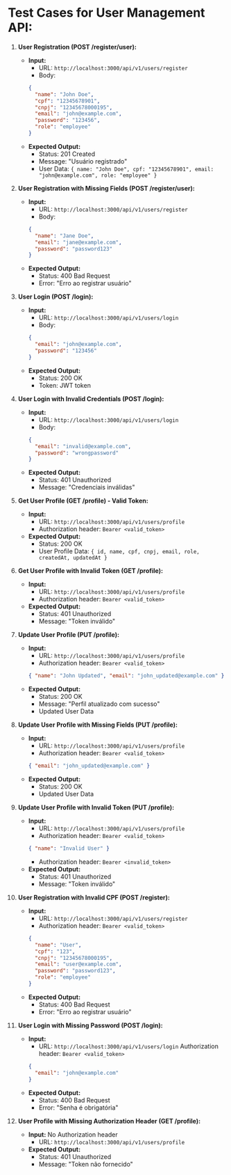 # Test Cases for User Management API:

1. **User Registration (POST /register/user):**
   - **Input:**
      - URL: `http://localhost:3000/api/v1/users/register`
      - Body:
     ```json
     { 
       "name": "John Doe", 
       "cpf": "12345678901", 
       "cnpj": "12345678000195", 
       "email": "john@example.com", 
       "password": "123456", 
       "role": "employee" 
     }
     ```
   - **Expected Output:** 
     - Status: 201 Created
     - Message: "Usuário registrado"
     - User Data: `{ name: "John Doe", cpf: "12345678901", email: "john@example.com", role: "employee" }`

2. **User Registration with Missing Fields (POST /register/user):**
   - **Input:** 
      - URL: `http://localhost:3000/api/v1/users/register`
      - Body:
     ```json
     { 
       "name": "Jane Doe", 
       "email": "jane@example.com", 
       "password": "password123" 
     }
     ```
   - **Expected Output:** 
     - Status: 400 Bad Request
     - Error: "Erro ao registrar usuário"

3. **User Login (POST /login):**
   - **Input:** 
      - URL: `http://localhost:3000/api/v1/users/login`
      - Body:
     ```json
     { 
       "email": "john@example.com", 
       "password": "123456" 
     }
     ```
   - **Expected Output:** 
     - Status: 200 OK
     - Token: JWT token

4. **User Login with Invalid Credentials (POST /login):**
   - **Input:** 
      - URL: `http://localhost:3000/api/v1/users/login`
      - Body:
     ```json
     { 
       "email": "invalid@example.com", 
       "password": "wrongpassword" 
     }
     ```
   - **Expected Output:** 
     - Status: 401 Unauthorized
     - Message: "Credenciais inválidas"

5. **Get User Profile (GET /profile) - Valid Token:**
   - **Input:** 
     - URL: `http://localhost:3000/api/v1/users/profile`
     - Authorization header: `Bearer <valid_token>`
   - **Expected Output:** 
     - Status: 200 OK
     - User Profile Data: `{ id, name, cpf, cnpj, email, role, createdAt, updatedAt }`

6. **Get User Profile with Invalid Token (GET /profile):**
   - **Input:** 
     - URL: `http://localhost:3000/api/v1/users/profile`
     - Authorization header: `Bearer <valid_token>`
   - **Expected Output:** 
     - Status: 401 Unauthorized
     - Message: "Token inválido"

7. **Update User Profile (PUT /profile):**
   - **Input:**
      - URL: `http://localhost:3000/api/v1/users/profile`
      - Authorization header: `Bearer <valid_token>` 
     ```json
     { "name": "John Updated", "email": "john_updated@example.com" }
     ```
   - **Expected Output:** 
     - Status: 200 OK
     - Message: "Perfil atualizado com sucesso"
     - Updated User Data

8. **Update User Profile with Missing Fields (PUT /profile):**
   - **Input:** 
      - URL: `http://localhost:3000/api/v1/users/profile`
      - Authorization header: `Bearer <valid_token>`
     ```json
     { "email": "john_updated@example.com" }
     ```
   - **Expected Output:** 
     - Status: 200 OK
     - Updated User Data

9. **Update User Profile with Invalid Token (PUT /profile):**
   - **Input:**
      - URL: `http://localhost:3000/api/v1/users/profile`
      - Authorization header: `Bearer <valid_token>` 
     ```json
     { "name": "Invalid User" }
     ```
     - Authorization header: `Bearer <invalid_token>`
   - **Expected Output:** 
     - Status: 401 Unauthorized
     - Message: "Token inválido"

10. **User Registration with Invalid CPF (POST /register):**
    - **Input:** 
      - URL: `http://localhost:3000/api/v1/users/register`
      - Authorization header: `Bearer <valid_token>`
      ```json
      { 
        "name": "User", 
        "cpf": "123", 
        "cnpj": "12345678000195", 
        "email": "user@example.com", 
        "password": "password123", 
        "role": "employee" 
      }
      ```
    - **Expected Output:** 
      - Status: 400 Bad Request
      - Error: "Erro ao registrar usuário"

11. **User Login with Missing Password (POST /login):**
    - **Input:** 
      - URL: `http://localhost:3000/api/v1/users/login`
       Authorization header: `Bearer <valid_token>`
      ```json
      { 
        "email": "john@example.com" 
      }
      ```
    - **Expected Output:** 
      - Status: 400 Bad Request
      - Error: "Senha é obrigatória"

12. **User Profile with Missing Authorization Header (GET /profile):**
    - **Input:** No Authorization header
      - URL: `http://localhost:3000/api/v1/users/profile`
    - **Expected Output:** 
      - Status: 401 Unauthorized
      - Message: "Token não fornecido"
